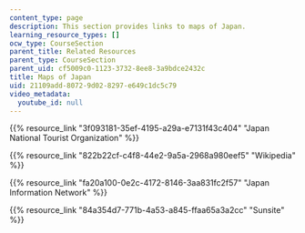 ```yaml
---
content_type: page
description: This section provides links to maps of Japan.
learning_resource_types: []
ocw_type: CourseSection
parent_title: Related Resources
parent_type: CourseSection
parent_uid: cf5009c0-1123-3732-8ee8-3a9bdce2432c
title: Maps of Japan
uid: 21109add-8072-9d02-8297-e649c1dc5c79
video_metadata:
  youtube_id: null
---
```


{{% resource_link "3f093181-35ef-4195-a29a-e7131f43c404" "Japan National Tourist Organization" %}}

{{% resource_link "822b22cf-c4f8-44e2-9a5a-2968a980eef5" "Wikipedia" %}}

{{% resource_link "fa20a100-0e2c-4172-8146-3aa831fc2f57" "Japan Information Network" %}}

{{% resource_link "84a354d7-771b-4a53-a845-ffaa65a3a2cc" "Sunsite" %}}